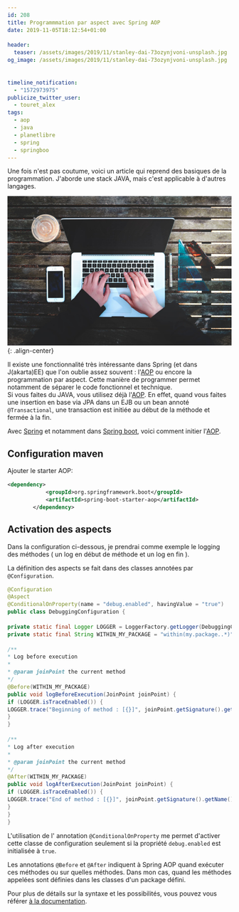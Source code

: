 ```yaml
---
id: 208
title: Programmmation par aspect avec Spring AOP
date: 2019-11-05T18:12:54+01:00

header:
  teaser: /assets/images/2019/11/stanley-dai-73ozynjvoni-unsplash.jpg
og_image: /assets/images/2019/11/stanley-dai-73ozynjvoni-unsplash.jpg


timeline_notification:
  - "1572973975"
publicize_twitter_user:
  - touret_alex
tags:
  - aop
  - java
  - planetlibre
  - spring
  - springboo
---
```

Une fois n'est pas coutume, voici un article qui reprend des basiques de la programmation. J'aborde une stack JAVA, mais c'est applicable à d'autres langages.

![spring](/assets/images/2019/11/stanley-dai-73ozynjvoni-unsplash.jpg){: .align-center}

Il existe une fonctionnalité très intéressante dans Spring (et dans J(akarta)EE) que l'on oublie assez souvent : l'[AOP](https://fr.wikipedia.org/wiki/Programmation_orient%C3%A9e_aspect) ou encore la programmation par aspect. Cette manière de programmer permet notamment de séparer le code fonctionnel et technique.  
Si vous faites du JAVA, vous utilisez déjà l'[AOP](https://fr.wikipedia.org/wiki/Programmation_orient%C3%A9e_aspect). En effet, quand vous faites une insertion en base via JPA dans un EJB ou un bean annoté `@Transactional`, une transaction est initiée au début de la méthode et fermée à la fin.

Avec [Spring](https://docs.spring.io/spring/docs/current/spring-framework-reference/core.html) et notamment dans [Spring boot](https://github.com/spring-projects/spring-boot/), voici comment initier l'[AOP](https://docs.spring.io/spring/docs/current/spring-framework-reference/core.html#aop-api-advice).

## Configuration maven

Ajouter le starter AOP:

```xml
<dependency>
            <groupId>org.springframework.boot</groupId>
            <artifactId>spring-boot-starter-aop</artifactId>
        </dependency>

```


## Activation des aspects 

Dans la configuration ci-dessous, je prendrai comme exemple le logging des méthodes ( un log en début de méthode et un log en fin ).   
  
La définition des aspects se fait dans des classes annotées par `@Configuration`.

```java
@Configuration
@Aspect
@ConditionalOnProperty(name = "debug.enabled", havingValue = "true")
public class DebuggingConfiguration {

private static final Logger LOGGER = LoggerFactory.getLogger(DebuggingConfiguration.class);
private static final String WITHIN_MY_PACKAGE = "within(my.package..*)";

/**
* Log before execution
*
* @param joinPoint the current method
*/
@Before(WITHIN_MY_PACKAGE)
public void logBeforeExecution(JoinPoint joinPoint) {
if (LOGGER.isTraceEnabled()) {
LOGGER.trace("Beginning of method : [{}]", joinPoint.getSignature().getName());
}
}

/**
* Log after execution
*
* @param joinPoint the current method
*/
@After(WITHIN_MY_PACKAGE)
public void logAfterExecution(JoinPoint joinPoint) {
if (LOGGER.isTraceEnabled()) {
LOGGER.trace("End of method : [{}]", joinPoint.getSignature().getName());
}
}
}
```


L'utilisation de l' annotation `@ConditionalOnProperty` me permet d'activer cette classe de configuration seulement si la propriété `debug.enabled` est initialisée à `true`.  
  
Les annotations `@Before` et `@After` indiquent à Spring AOP quand exécuter ces méthodes ou sur quelles méthodes. Dans mon cas, quand les méthodes appelées sont définies dans les classes d'un package défini.  
  
Pour plus de détails sur la syntaxe et les possibilités, vous pouvez vous référer [à la documentation](https://docs.spring.io/spring/docs/2.0.x/reference/aop.html).